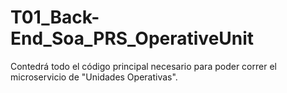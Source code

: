 # T01_Back-End_Soa_PRS_OperativeUnit
Contedrá todo el código principal necesario para poder correr el microservicio de "Unidades Operativas".
